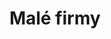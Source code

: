 ---
layout: layouts/archive-episode.njk
title: Malé firmy
link: https://www.rtvs.sk/televizia/archiv/14252/462697#46
datum: 27. 4. 2024
foto1024: business_1024x768.jpg
foto1440: business_1440x825.jpg
alt: Small business main picture
tags: hero
---